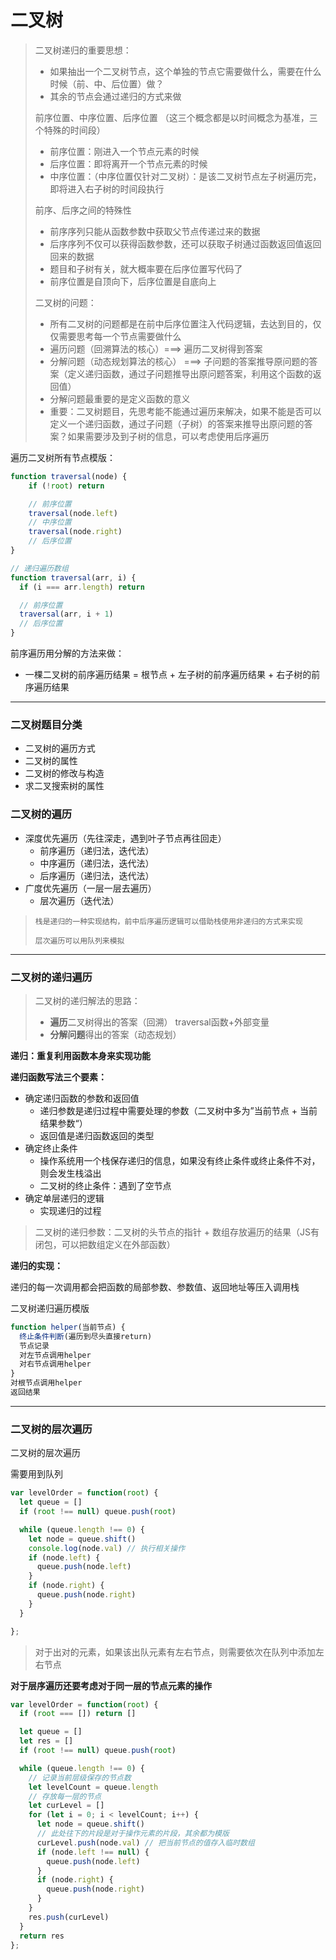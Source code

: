 # 二叉树

>二叉树递归的重要思想：
>
>- 如果抽出一个二叉树节点，这个单独的节点它需要做什么，需要在什么时候（前、中、后位置）做？
>- 其余的节点会通过递归的方式来做
>
>
>
>前序位置、中序位置、后序位置 （这三个概念都是以时间概念为基准，三个特殊的时间段）
>
>- 前序位置：刚进入一个节点元素的时候
>- 后序位置：即将离开一个节点元素的时候
>- 中序位置：（中序位置仅针对二叉树）：是该二叉树节点左子树遍历完，即将进入右子树的时间段执行
>
>
>
>前序、后序之间的特殊性
>
>- 前序序列只能从函数参数中获取父节点传递过来的数据
>- 后序序列不仅可以获得函数参数，还可以获取子树通过函数返回值返回回来的数据
>  - 题目和子树有关，就大概率要在后序位置写代码了
>  - 前序位置是自顶向下，后序位置是自底向上
>
>
>二叉树的问题：
>
>- 所有二叉树的问题都是在前中后序位置注入代码逻辑，去达到目的，仅仅需要思考每一个节点需要做什么
>- 遍历问题（回溯算法的核心）===> 遍历二叉树得到答案
>- 分解问题（动态规划算法的核心） ===> 子问题的答案推导原问题的答案（定义递归函数，通过子问题推导出原问题答案，利用这个函数的返回值）
>  - 分解问题最重要的是定义函数的意义
>- 重要：二叉树题目，先思考能不能通过遍历来解决，如果不能是否可以定义一个递归函数，通过子问题（子树）的答案来推导出原问题的答案？如果需要涉及到子树的信息，可以考虑使用后序遍历



遍历二叉树所有节点模版：

```js
function traversal(node) {
	if (!root) return

	// 前序位置
	traversal(node.left)
	// 中序位置
	traversal(node.right)
	// 后序位置
}

// 递归遍历数组
function traversal(arr, i) {
  if (i === arr.length) return

  // 前序位置
  traversal(arr, i + 1)
  // 后序位置
}
```





前序遍历用分解的方法来做：

- 一棵二叉树的前序遍历结果 = 根节点 + 左子树的前序遍历结果 + 右子树的前序遍历结果



---

### 二叉树题目分类

- 二叉树的遍历方式
- 二叉树的属性
- 二叉树的修改与构造
- 求二叉搜索树的属性



### 二叉树的遍历

- 深度优先遍历（先往深走，遇到叶子节点再往回走）
  - 前序遍历（递归法，迭代法）
  - 中序遍历（递归法，迭代法）
  - 后序遍历（递归法，迭代法）
- 广度优先遍历（一层一层去遍历）
  - 层次遍历（迭代法）



>     栈是递归的一种实现结构，前中后序遍历逻辑可以借助栈使用非递归的方式来实现
>
>     层次遍历可以用队列来模拟



---



### 二叉树的递归遍历

>二叉树的递归解法的思路：
>
>- **遍历**二叉树得出的答案（回溯） traversal函数+外部变量
>- **分解问题**得出的答案（动态规划）

**递归：重复利用函数本身来实现功能**



**递归函数写法三个要素：**

- 确定递归函数的参数和返回值
  - 递归参数是递归过程中需要处理的参数（二叉树中多为”当前节点 + 当前结果参数“）
  - 返回值是递归函数返回的类型
- 确定终止条件
  - 操作系统用一个栈保存递归的信息，如果没有终止条件或终止条件不对，则会发生栈溢出
  - 二叉树的终止条件：遇到了空节点
- 确定单层递归的逻辑
  - 实现递归的过程



> 二叉树的递归参数：二叉树的头节点的指针 + 数组存放遍历的结果（JS有闭包，可以把数组定义在外部函数）



**递归的实现：**

递归的每一次调用都会把函数的局部参数、参数值、返回地址等压入调用栈



二叉树递归遍历模版

```js
function helper(当前节点) {
  终止条件判断(遍历到尽头直接return)
  节点记录
  对左节点调用helper
  对右节点调用helper
}
对根节点调用helper
返回结果

```



---

### 二叉树的层次遍历



二叉树的层次遍历

需要用到队列

```js
var levelOrder = function(root) {
  let queue = []
  if (root !== null) queue.push(root)

  while (queue.length !== 0) {
    let node = queue.shift()
    console.log(node.val) // 执行相关操作
    if (node.left) {
      queue.push(node.left)
    }
    if (node.right) {
      queue.push(node.right)
    }
  }

};
```

>  对于出对的元素，如果该出队元素有左右节点，则需要依次在队列中添加左右节点



**对于层序遍历还要考虑对于同一层的节点元素的操作**

```js
var levelOrder = function(root) {
  if (root === []) return []

  let queue = []
  let res = []
  if (root !== null) queue.push(root)

  while (queue.length !== 0) {
    // 记录当前层级保存的节点数
    let levelCount = queue.length
    // 存放每一层的节点
    let curLevel = []
    for (let i = 0; i < levelCount; i++) {
      let node = queue.shift()
      // 此处往下的片段是对于操作元素的片段，其余都为模版
      curLevel.push(node.val) // 把当前节点的值存入临时数组
      if (node.left !== null) {
        queue.push(node.left)
      }
      if (node.right) {
        queue.push(node.right)
      }
    }
    res.push(curLevel)
  }
  return res
};
```

